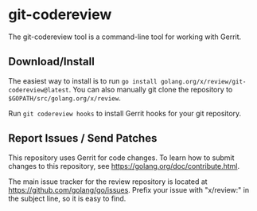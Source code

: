 # git-codereview

The git-codereview tool is a command-line tool for working with Gerrit.

## Download/Install

The easiest way to install is to run `go install golang.org/x/review/git-codereview@latest`. You can
also manually git clone the repository to `$GOPATH/src/golang.org/x/review`.

Run `git codereview hooks` to install Gerrit hooks for your git repository.

## Report Issues / Send Patches

This repository uses Gerrit for code changes. To learn how to submit changes to
this repository, see https://golang.org/doc/contribute.html.

The main issue tracker for the review repository is located at
https://github.com/golang/go/issues. Prefix your issue with "x/review:" in the
subject line, so it is easy to find.
